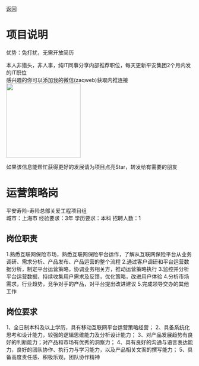 [返回](../)

# 项目说明

优势：免打扰，无需开放简历

本人非猎头，非人事，纯IT同事分享内部推荐职位，每天更新平安集团2个月内发的IT职位  
感兴趣的你可以添加我的微信(zaqweb)获取内推连接  
<img src="https://github.com/zaqweb/PA-IT-JOBS/blob/master/WechatICode.jpeg"  height="200" width="200">

如果该信息能帮忙获得更好的发展请为项目点亮Star，转发给有需要的朋友

# 运营策略岗
平安寿险-寿险总部关爱工程项目组  
城市：上海市 经验要求：3年 学历要求：本科  招聘人数：1

## 岗位职责
1.熟悉互联网保险市场，熟悉互联网保险平台运作，了解从互联网保险平台从业务调研、需求分析、产品发布、产品运营的整个流程
2.通过客户调研和平台运营数据分析，制定平台运营策略，协调业务相关方，推动运营策略执行
3.监控并分析平台运营数据，持续收集用户需求及反馈，优化策略，改进用户体验
4.分析市场需求，行业趋势，竞争对手的产品，对平台提出改进建议
5.完成领导交办的其他工作

## 岗位要求
1、全日制本科及以上学历，具有移动互联网平台运营策略经营；
2、具备系统化思考和设计能力，较强的逻辑思维能力及分析设计能力；
3、对产品发展趋势有良好的判断能力；对产品和市场有优秀的洞察力；
4、具有良好的沟通与语言表达能力，良好的团队协作、执行力与学习能力，以及产品相关文案的撰写能力；
5、具备高度责任感、积极乐观，团队协作精神




